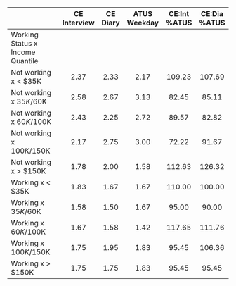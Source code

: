 
|                      | CE<br>Interview |  CE<br>Diary | ATUS<br>Weekday | CE:Int<br>%ATUS | CE:Dia<br>%ATUS |
| -------------------- | :----------: | :----------: | :----------: | :----------: | :----------: |
| Working Status x Income Quantile |              |              |              |              |              |
| Not working x     < $35K |         2.37 |         2.33 |         2.17 |       109.23 |       107.69 |
| Not working x  $35K/$60K |         2.58 |         2.67 |         3.13 |        82.45 |        85.11 |
| Not working x  $60K/$100K |         2.43 |         2.25 |         2.72 |        89.57 |        82.82 |
| Not working x $100K/$150K |         2.17 |         2.75 |         3.00 |        72.22 |        91.67 |
| Not working x     > $150K |         1.78 |         2.00 |         1.58 |       112.63 |       126.32 |
| Working x     < $35K |         1.83 |         1.67 |         1.67 |       110.00 |       100.00 |
| Working x  $35K/$60K |         1.58 |         1.50 |         1.67 |        95.00 |        90.00 |
| Working x  $60K/$100K |         1.67 |         1.58 |         1.42 |       117.65 |       111.76 |
| Working x $100K/$150K |         1.75 |         1.95 |         1.83 |        95.45 |       106.36 |
| Working x     > $150K |         1.75 |         1.75 |         1.83 |        95.45 |        95.45 |

